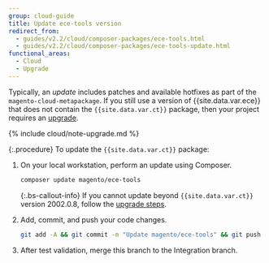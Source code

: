 ```yaml
---
group: cloud-guide
title: Update ece-tools version
redirect_from:
  - guides/v2.2/cloud/composer-packages/ece-tools.html
  - guides/v2.2/cloud/composer-packages/ece-tools-update.html
functional_areas:
  - Cloud
  - Upgrade
---
```

Typically, an _update_ includes patches and available hotfixes as part of the `magento-cloud-metapackage`. If you still use a version of {{site.data.var.ece}} that does not contain the `{{site.data.var.ct}}` package, then your project requires an [upgrade]({{page.baseurl}}/cloud/project/ece-tools-upgrade-project.html).

{% include cloud/note-upgrade.md %}

{:.procedure}
To update the `{{site.data.var.ct}}` package:

1. On your local workstation, perform an update using Composer.

    ```bash
    composer update magento/ece-tools
    ```

     {:.bs-callout-info}
    If you cannot update beyond `{{site.data.var.ct}}` version 2002.0.8, follow the [upgrade steps]({{page.baseurl}}/cloud/project/ece-tools-upgrade-project.html).

1. Add, commit, and push your code changes.

    ```bash
    git add -A && git commit -m "Update magento/ece-tools" && git push origin <branch-name>
    ```

1. After test validation, merge this branch to the Integration branch.
